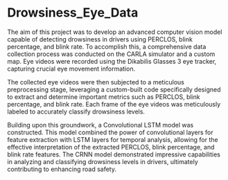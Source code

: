 # Drowsiness_Eye_Data

The aim of this project was to develop an advanced computer vision model capable of detecting drowsiness in drivers using PERCLOS, blink percentage, and blink rate. To accomplish this, a comprehensive data collection process was conducted on the CARLA simulator and a custom map. Eye videos were recorded using the Dikabilis Glasses 3 eye tracker, capturing crucial eye movement information.

The collected eye videos were then subjected to a meticulous preprocessing stage, leveraging a custom-built code specifically designed to extract and determine important metrics such as PERCLOS, blink percentage, and blink rate. Each frame of the eye videos was meticulously labeled to accurately classify drowsiness levels.

Building upon this groundwork, a Convolutional LSTM model was constructed. This model combined the power of convolutional layers for feature extraction with LSTM layers for temporal analysis, allowing for the effective interpretation of the extracted PERCLOS, blink percentage, and blink rate features. The CRNN model demonstrated impressive capabilities in analyzing and classifying drowsiness levels in drivers, ultimately contributing to enhancing road safety.
